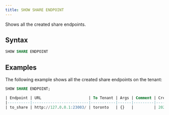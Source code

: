 ```yaml
---
title: SHOW SHARE ENDPOINT
---
```


Shows all the created share endpoints.

## Syntax

```sql
SHOW SHARE ENDPOINT
```

## Examples

The following example shows all the created share endpoints on the tenant:

```sql
SHOW SHARE ENDPOINT;

| Endpoint | URL                     | To Tenant | Args | Comment | Created On                        |
|----------|-------------------------|-----------|------|---------|-----------------------------------|
| to_share | http://127.0.0.1:23003/ | toronto   | {}   |         | 2023-09-14 03:13:50.014931007 UTC |
```